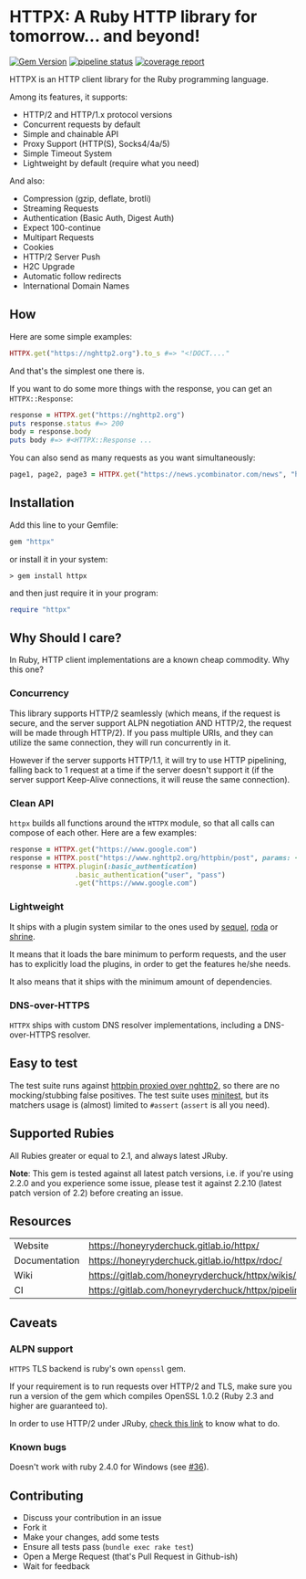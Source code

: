 # HTTPX: A Ruby HTTP library for tomorrow... and beyond!

[![Gem Version](https://badge.fury.io/rb/httpx.svg)](http://rubygems.org/gems/httpx)
[![pipeline status](https://gitlab.com/honeyryderchuck/httpx/badges/master/pipeline.svg)](https://gitlab.com/honeyryderchuck/httpx/pipelines?page=1&scope=all&ref=master)
[![coverage report](https://gitlab.com/honeyryderchuck/httpx/badges/master/coverage.svg?job=coverage)](https://honeyryderchuck.gitlab.io/httpx/coverage/#_AllFiles)

HTTPX is an HTTP client library for the Ruby programming language.

Among its features, it supports:

* HTTP/2 and HTTP/1.x protocol versions
* Concurrent requests by default
* Simple and chainable API
* Proxy Support (HTTP(S), Socks4/4a/5)
* Simple Timeout System
* Lightweight by default (require what you need)

And also:

* Compression (gzip, deflate, brotli)
* Streaming Requests
* Authentication (Basic Auth, Digest Auth)
* Expect 100-continue
* Multipart Requests
* Cookies
* HTTP/2 Server Push
* H2C Upgrade
* Automatic follow redirects
* International Domain Names

## How

Here are some simple examples:

```ruby
HTTPX.get("https://nghttp2.org").to_s #=> "<!DOCT...."
```

And that's the simplest one there is.

If you want to do some more things with the response, you can get an `HTTPX::Response`:

```ruby
response = HTTPX.get("https://nghttp2.org")
puts response.status #=> 200
body = response.body
puts body #=> #<HTTPX::Response ...
``` 

You can also send as many requests as you want simultaneously:

```ruby
page1, page2, page3 = HTTPX.get("https://news.ycombinator.com/news", "https://news.ycombinator.com/news?p=2", "https://news.ycombinator.com/news?p=3")
```

## Installation

Add this line to your Gemfile:

```ruby
gem "httpx"
```

or install it in your system:

```
> gem install httpx
```

and then just require it in your program:

```ruby
require "httpx"
```

## Why Should I care?

In Ruby, HTTP client implementations are a known cheap commodity. Why this one?

### Concurrency

This library supports HTTP/2 seamlessly (which means, if the request is secure, and the server support ALPN negotiation AND HTTP/2, the request will be made through HTTP/2). If you pass multiple URIs, and they can utilize the same connection, they will run concurrently in it. 

However if the server supports HTTP/1.1, it will try to use HTTP pipelining, falling back to 1 request at a time if the server doesn't support it (if the server support Keep-Alive connections, it will reuse the same connection).

### Clean API

`httpx` builds all functions around the `HTTPX` module, so that all calls can compose of each other. Here are a few examples:

```ruby
response = HTTPX.get("https://www.google.com")
response = HTTPX.post("https://www.nghttp2.org/httpbin/post", params: {name: "John", age: "22"})
response = HTTPX.plugin(:basic_authentication)
                .basic_authentication("user", "pass")
                .get("https://www.google.com")
```

### Lightweight

It ships with a plugin system similar to the ones used by [sequel](https://github.com/jeremyevans/sequel), [roda](https://github.com/jeremyevans/roda) or [shrine](https://github.com/janko-m/shrine).

It means that it loads the bare minimum to perform requests, and the user has to explicitly load the plugins, in order to get the features he/she needs.

It also means that it ships with the minimum amount of dependencies.

### DNS-over-HTTPS

`HTTPX` ships with custom DNS resolver implementations, including a DNS-over-HTTPS resolver.

## Easy to test

The test suite runs against [httpbin proxied over nghttp2](https://nghttp2.org/httpbin/), so there are no mocking/stubbing false positives. The test suite uses [minitest](https://github.com/seattlerb/minitest), but its matchers usage is (almost) limited to `#assert` (`assert` is all you need).

## Supported Rubies

All Rubies greater or equal to 2.1, and always latest JRuby.

**Note**: This gem is tested against all latest patch versions, i.e. if you're using 2.2.0 and you experience some issue, please test it against 2.2.10 (latest patch version of 2.2) before creating an issue.

## Resources
|               |                                                     |
| ------------- | --------------------------------------------------- |
| Website       | https://honeyryderchuck.gitlab.io/httpx/            |
| Documentation | https://honeyryderchuck.gitlab.io/httpx/rdoc/       |
| Wiki          | https://gitlab.com/honeyryderchuck/httpx/wikis/home |
| CI            | https://gitlab.com/honeyryderchuck/httpx/pipelines  |

## Caveats

### ALPN support

`HTTPS` TLS backend is ruby's own `openssl` gem.

If your requirement is to run requests over HTTP/2 and TLS, make sure you run a version of the gem which compiles OpenSSL 1.0.2 (Ruby 2.3 and higher are guaranteed to).

In order to use HTTP/2 under JRuby, [check this link](https://gitlab.com/honeyryderchuck/httpx/-/wikis/JRuby-Truffleruby-Other-Rubies) to know what to do.

### Known bugs

Doesn't work with ruby 2.4.0 for Windows (see [#36](https://gitlab.com/honeyryderchuck/httpx/issues/36)).

## Contributing

* Discuss your contribution in an issue
* Fork it
* Make your changes, add some tests
* Ensure all tests pass (`bundle exec rake test`)
* Open a Merge Request (that's Pull Request in Github-ish)
* Wait for feedback
